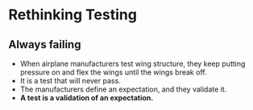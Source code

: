 # Rethinking Testing

## Always failing
- When airplane manufacturers test wing structure, they keep putting pressure on and flex the wings until the wings break off.
- It is a test that will never pass.
- The manufacturers define an expectation, and they validate it.
- **A test is a validation of an expectation.**

